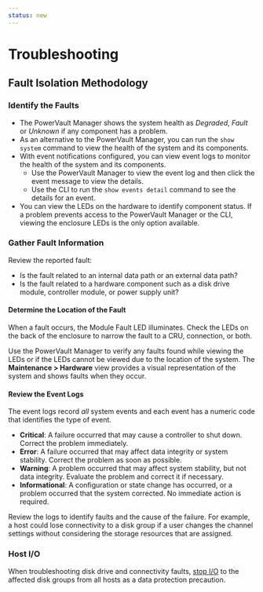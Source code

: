 ```yaml
---
status: new
---
```


# Troubleshooting

## Fault Isolation Methodology

### Identify the Faults

- The PowerVault Manager shows the system health as *Degraded*, *Fault* or *Unknown* if any component has a problem.
- As an alternative to the PowerVault Manager, you can run the `show system` command to view the health of the system and its components.
- With event notifications configured, you can view event logs to monitor the health of the system and its components.
    - Use the PowerVault Manager to view the event log and then click the event message to view the details.
    - Use the CLI to run the `show events detail` command to see the details for an event.
- You can view the LEDs on the hardware to identify component status. If a problem prevents access to the PowerVault Manager or the CLI, viewing the enclosure LEDs is the only option available.

### Gather Fault Information

Review the reported fault:

- Is the fault related to an internal data path or an external data path?
- Is the fault related to a hardware component such as a disk drive module, controller module, or power supply unit?

#### Determine the Location of the Fault

When a fault occurs, the Module Fault LED illuminates. Check the LEDs on the back of the enclosure to narrow the fault to a CRU, connection, or both.

Use the PowerVault Manager to verify any faults found while viewing the LEDs or if the LEDs cannot be viewed due to the location of the system. The **Maintenance > Hardware** view provides a visual representation of the system and shows faults when they occur.

#### Review the Event Logs

The event logs record *all* system events and each event has a numeric code that identifies the type of event.

- **Critical**: A failure occurred that may cause a controller to shut down. Correct the problem immediately.
- **Error**: A failure occurred that may affect data integrity or system stability. Correct the problem as soon as possible.
- **Warning**: A problem occurred that may affect system stability, but not data integrity. Evaluate the problem and correct it if necessary.
- **Informational**: A configuration or state change has occurred, or a problem occurred that the system corrected. No immediate action is required.

Review the logs to identify faults and the cause of the failure. For example, a host could lose connectivity to a disk group if a user changes the channel settings without considering the storage resources that are assigned.

### Host I/O

When troubleshooting disk drive and connectivity faults, [stop I/O](me5-shutdown-controller.md) to the affected disk groups from all hosts as a data protection precaution.
